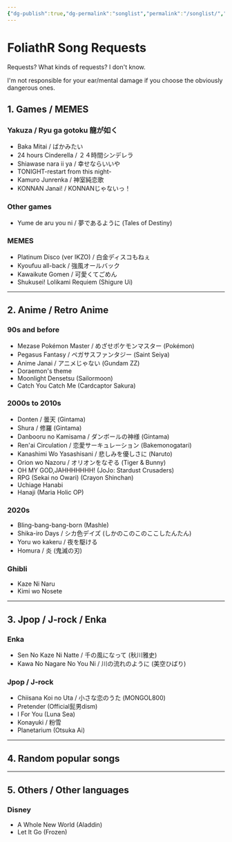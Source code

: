 ```yaml
---
{"dg-publish":true,"dg-permalink":"songlist","permalink":"/songlist/","dgShowBacklinks":"false","dgShowLocalGraph":"false","dgShowInlineTitle":"false","dgShowFileTree":"false","dgEnableSearch":"false","noteIcon":""}
---
```


# FoliathR Song Requests
Requests? What kinds of requests? I don't know.

I'm not responsible for your ear/mental damage if you choose the obviously dangerous ones.
## 1. Games / MEMES
### Yakuza / Ryu ga gotoku 龍が如く
- Baka Mitai / ばかみたい
- 24 hours Cinderella / ２４時間シンデレラ
- Shiawase nara ii ya / 幸せならいいや
- TONIGHT-restart from this night-
- Kamuro Junrenka / 神室純恋歌
- KONNAN Janai! / KONNANじゃないっ！

### Other games
- Yume de aru you ni / 夢であるように (Tales of Destiny)

### MEMES
- Platinum Disco (ver IKZO) / 白金ディスコもねぇ
- Kyoufuu all-back / 強風オールバック
- Kawaikute Gomen / 可愛くてごめん
- Shukusei! Lolikami Requiem (Shigure Ui)

---
## 2. Anime / Retro Anime

### 90s and before
- Mezase Pokémon Master / めざせポケモンマスター (Pokémon)
- Pegasus Fantasy / ペガサスファンタジー (Saint Seiya)
- Anime Janai / アニメじゃない (Gundam ZZ)
- Doraemon's theme
- Moonlight Densetsu (Sailormoon)
- Catch You Catch Me (Cardcaptor Sakura)

### 2000s to 2010s
- Donten / 曇天 (Gintama)
- Shura / 修羅 (Gintama)
- Danbooru no Kamisama / ダンボールの神様 (Gintama)
- Ren'ai Circulation / 恋愛サーキュレーション (Bakemonogatari)
- Kanashimi Wo Yasashisani / 悲しみを優しさに (Naruto)
- Orion wo Nazoru / オリオンをなぞる (Tiger & Bunny)
- OH MY GOD,JAHHHHHHH! (JoJo: Stardust Crusaders)
- RPG (Sekai no Owari) (Crayon Shinchan)
- Uchiage Hanabi
- Hanaji (Maria Holic OP)

### 2020s
- Bling-bang-bang-born (Mashle)
- Shika-iro Days / シカ色デイズ (しかのこのこのここしたんたん)
- Yoru wo kakeru / 夜を駆ける
- Homura / 炎 (鬼滅の刃)

### Ghibli
- Kaze Ni Naru
- Kimi wo Nosete

---
## 3. Jpop / J-rock / Enka
### Enka
- Sen No Kaze Ni Natte / 千の風になって (秋川雅史)
- Kawa No Nagare No You Ni / 川の流れのように (美空ひばり)

### Jpop / J-rock
- Chiisana Koi no Uta / 小さな恋のうた (MONGOL800)
- Pretender (Official髭男dism)
- I For You (Luna Sea)
- Konayuki / 粉雪
- Planetarium (Otsuka Ai)

---
## 4. Random popular songs


---
## 5. Others / Other languages
### Disney
- A Whole New World (Aladdin)
- Let It Go (Frozen)
